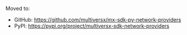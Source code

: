 Moved to: 
 - GitHub: https://github.com/multiversx/mx-sdk-py-network-providers
 - PyPI: https://pypi.org/project/multiversx-sdk-network-providers
